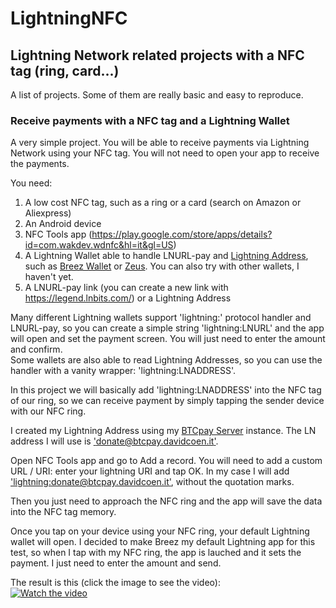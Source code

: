 # LightningNFC
## Lightning Network related projects with a NFC tag (ring, card...) ##
A list of projects. Some of them are really basic and easy to reproduce.

### Receive payments with a NFC tag and a Lightning Wallet ###
A very simple project. You will be able to receive payments via Lightning Network using your NFC tag.
You will not need to open your app to receive the payments.

You need:
1. A low cost NFC tag, such as a ring or a card (search on Amazon or Aliexpress)
2. An Android device 
3. NFC Tools app (https://play.google.com/store/apps/details?id=com.wakdev.wdnfc&hl=it&gl=US)
4. A Lightning Wallet able to handle LNURL-pay and [Lightning Address](https://lightningaddress.com/), such as [Breez Wallet](https://breez.technology/) or [Zeus](https://zeusln.app/). You can also try with other wallets, I haven't yet.
5. A LNURL-pay link (you can create a new link with https://legend.lnbits.com/) or a Lightning Address

Many different Lightning wallets support 'lightning:' protocol handler and LNURL-pay, so you can create a simple string 'lightning:LNURL' and the app will open and set the payment screen. You will just need to enter the amount and confirm. 
<br>Some wallets are also able to read Lightning Addresses, so you can use the handler with a vanity wrapper: 'lightning:LNADDRESS'.

In this project we will basically add 'lightning:LNADDRESS' into the NFC tag of our ring, so we can receive payment by simply tapping the sender device with our NFC ring.

I created my Lightning Address using my [BTCpay Server](https://btcpay.davidcoen.it/) instance. The LN address I will use is ['donate@btcpay.davidcoen.it'](lightning:donate@btcpay.davidcoen.it).

Open NFC Tools app and go to Add a record.
You will need to add a custom URL / URI: enter your lightning URI and tap OK.
In my case I will add ['lightning:donate@btcpay.davidcoen.it'](lightning:donate@btcpay.davidcoen.it), without the quotation marks.

Then you just need to approach the NFC ring and the app will save the data into the NFC tag memory.

Once you tap on your device using your NFC ring, your default Lightning wallet will open. 
I decided to make Breez my default Lightning app for this test, so when I tap with my NFC ring, the app is lauched and it sets the payment.
I just need to enter the amount and send.

The result is this (click the image to see the video): 
<br>[![Watch the video](https://img.youtube.com/vi/I_NfYfOKgEY/sddefault.jpg)](https://youtu.be/I_NfYfOKgEY)

